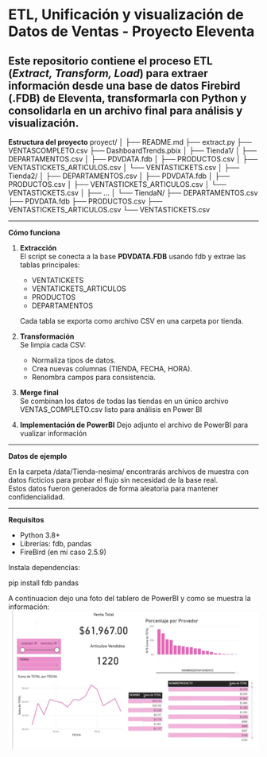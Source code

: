 # ETL, Unificación y visualización de Datos de Ventas - Proyecto Eleventa

Este repositorio contiene el proceso ETL (*Extract, Transform, Load*) para extraer información desde una base de datos **Firebird (.FDB)** de Eleventa, transformarla con Python y consolidarla en un archivo final para análisis y visualización.
---

**Estructura del proyecto**
proyect/
│
├── README.md
├── extract.py
├── VENTASCOMPLETO.csv
├── DashboardTrends.pbix
│
├── Tienda1/
│   ├── DEPARTAMENTOS.csv
│   ├── PDVDATA.fdb
│   ├── PRODUCTOS.csv
│   ├── VENTASTICKETS_ARTICULOS.csv
│   └── VENTASTICKETS.csv
│
├── Tienda2/
│   ├── DEPARTAMENTOS.csv
│   ├── PDVDATA.fdb
│   ├── PRODUCTOS.csv
│   ├── VENTASTICKETS_ARTICULOS.csv
│   └── VENTASTICKETS.csv
│
├── ...
│
└── TiendaN/
    ├── DEPARTAMENTOS.csv
    ├── PDVDATA.fdb
    ├── PRODUCTOS.csv
    ├── VENTASTICKETS_ARTICULOS.csv
    └── VENTASTICKETS.csv

---

**Cómo funciona**

1. **Extracción**  
   El script se conecta a la base **PDVDATA.FDB** usando fdb y extrae las tablas principales:  
   - VENTATICKETS
   - VENTATICKETS_ARTICULOS
   - PRODUCTOS
   - DEPARTAMENTOS

   Cada tabla se exporta como archivo CSV en una carpeta por tienda.

2. **Transformación**  
   Se limpia cada CSV:  
   - Normaliza tipos de datos.  
   - Crea nuevas columnas (TIENDA, FECHA, HORA).  
   - Renombra campos para consistencia.

3. **Merge final**  
   Se combinan los datos de todas las tiendas en un único archivo VENTAS_COMPLETO.csv listo para análisis en Power BI

4. **Implementación de PowerBI**
    Dejo adjunto el archivo de PowerBI para vualizar información

---

**Datos de ejemplo**

En la carpeta /data/Tienda-nesima/ encontrarás archivos de muestra con datos ficticios para probar el flujo sin necesidad de la base real.  
Estos datos fueron generados de forma aleatoria para mantener confidencialidad.

---


**Requisitos**

- Python 3.8+
- Librerías: fdb, pandas
- FireBird (en mi caso 2.5.9)

Instala dependencias:

pip install fdb pandas


A continuacion dejo una foto del tablero de PowerBI y como se muestra la información:
![Tablero de PowerBI](Dashboard.jpg)